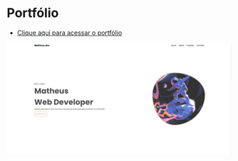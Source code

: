 # Portfólio
- [Clique aqui para acessar o portfólio ](https://matiash26.github.io/portfolio/)

![PORTFÓLIO](./assets/portfolio.png)


